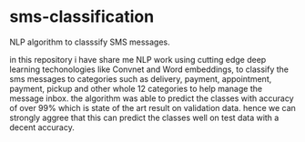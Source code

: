 # sms-classification
NLP algorithm to classsify SMS messages.

in this repository i have share me NLP work using cutting edge deep learning techonologies like Convnet and Word embeddings,
to classify the sms messages to categories such as delivery, payment, appointment, payment, pickup and other whole 12
categories to help manage the message inbox. the algorithm was able to predict the classes with accuracy of over 99%  which
is state of the art result on validation data.
hence we can strongly aggree that this can predict the classes well on test data with a decent accuracy.

